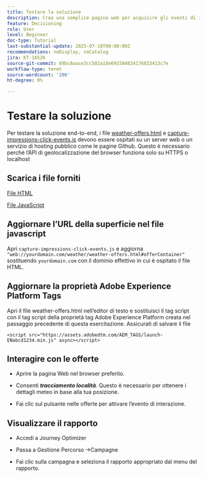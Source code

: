 ```yaml
---
title: Testare la soluzione
description: Crea una semplice pagina web per acquisire gli eventi di impression e clic sulle offerte.
feature: Decisioning
role: User
level: Beginner
doc-type: Tutorial
last-substantial-update: 2025-07-18T00:00:00Z
recommendations: noDisplay, noCatalog
jira: KT-18526
source-git-commit: 69bc8aace3cc502a18e691584824176833413c7e
workflow-type: tm+mt
source-wordcount: '200'
ht-degree: 0%

---
```


# Testare la soluzione

Per testare la soluzione end-to-end, i file [weather-offers.html](assets/weather-offers.html) e [capture-impressions-click-events.js](assets/capture-impressions-click-events.js) devono essere ospitati su un server web o un servizio di hosting pubblico come le pagine Github. Questo è necessario perché l’API di geolocalizzazione del browser funziona solo su HTTPS o localhost

## Scarica i file forniti

[File HTML](assets/weather-offers.html)

[File JavaScript](assets/capture-impressions-click-events.js)

## Aggiornare l’URL della superficie nel file javascript

Apri `capture-impressions-click-events.js` e aggiorna ` "web://yourdomain.com/weather/weather-offers.html#offerContainer"` sostituendo `yourdomain.com` con il dominio effettivo in cui è ospitato il file HTML.


## Aggiornare la proprietà Adobe Experience Platform Tags

Apri il file weather-offers.html nell’editor di testo e sostituisci il tag script con il tag script della proprietà tag Adobe Experience Platform creata nel passaggio precedente di questa esercitazione. Assicurati di salvare il file

```
<script src="https://assets.adobedtm.com/AEM_TAGS/launch-ENabcd1234.min.js" async></script>
```

## Interagire con le offerte

- Aprire la pagina Web nel browser preferito.

- Consenti _**tracciamento località**_. Questo è necessario per ottenere i dettagli meteo in base alla tua posizione.

- Fai clic sul pulsante nelle offerte per attivare l’evento di interazione.

## Visualizzare il rapporto

- Accedi a Journey Optimizer

- Passa a Gestione Percorso ->Campagne

- Fai clic sulla campagna e seleziona il rapporto appropriato dal menu del rapporto.

